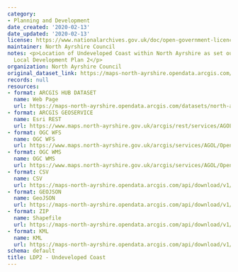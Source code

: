 ```yaml
---
category:
- Planning and Development
date_created: '2020-02-13'
date_updated: '2020-02-13'
license: https://www.nationalarchives.gov.uk/doc/open-government-licence/version/3/
maintainer: North Ayrshire Council
notes: <p>Location of Undeveloped Coast within North Ayrshire as set out in the Adopted
  Local Development Plan 2</p>
organization: North Ayrshire Council
original_dataset_link: https://maps-north-ayrshire.opendata.arcgis.com/datasets/north-ayrshire::ldp2-undeveloped-coast
records: null
resources:
- format: ARCGIS HUB DATASET
  name: Web Page
  url: https://maps-north-ayrshire.opendata.arcgis.com/datasets/north-ayrshire::ldp2-undeveloped-coast
- format: ARCGIS GEOSERVICE
  name: Esri REST
  url: https://www.maps.north-ayrshire.gov.uk/arcgis/rest/services/AGOL/Open_Data_Portal4/MapServer/39
- format: OGC WFS
  name: OGC WFS
  url: https://www.maps.north-ayrshire.gov.uk/arcgis/services/AGOL/Open_Data_Portal4/MapServer/WFSServer?request=GetCapabilities&service=WFS
- format: OGC WMS
  name: OGC WMS
  url: https://www.maps.north-ayrshire.gov.uk/arcgis/services/AGOL/Open_Data_Portal4/MapServer/WMSServer?request=GetCapabilities&service=WMS
- format: CSV
  name: CSV
  url: https://maps-north-ayrshire.opendata.arcgis.com/api/download/v1/items/77f7543b31054729950fa792162db503/csv?layers=39
- format: GEOJSON
  name: GeoJSON
  url: https://maps-north-ayrshire.opendata.arcgis.com/api/download/v1/items/77f7543b31054729950fa792162db503/geojson?layers=39
- format: ZIP
  name: Shapefile
  url: https://maps-north-ayrshire.opendata.arcgis.com/api/download/v1/items/77f7543b31054729950fa792162db503/shapefile?layers=39
- format: KML
  name: KML
  url: https://maps-north-ayrshire.opendata.arcgis.com/api/download/v1/items/77f7543b31054729950fa792162db503/kml?layers=39
schema: default
title: LDP2 - Undeveloped Coast
---
```


